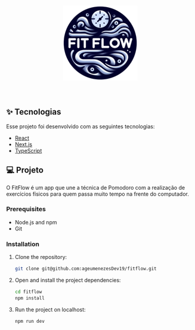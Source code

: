 <h1 align="center">
  <img alt="fitflow" title="fitflow" src="./public/FitFlow.PNG" width='200px' />
</h1>

<br>

## ✨ Tecnologias

Esse projeto foi desenvolvido com as seguintes tecnologias:

- [React](https://reactjs.org)
- [Next.js](https://nextjs.org/)
- [TypeScript](https://www.typescriptlang.org/)

## 💻 Projeto

O FitFlow é um app que une a técnica de Pomodoro com a realização de exercícios físicos para quem passa muito tempo na frente do computador.

### Prerequisites
- Node.js and npm
- Git

### Installation

1. Clone the repository:
   ```bash
   git clone git@github.com:ageumenezesDev19/fitflow.git
   ```
2. Open and install the project dependencies:
   ```bash
   cd fitflow
   npm install
   ```
3. Run the project on localhost:
   ```bash
   npm run dev
   ```